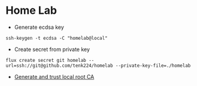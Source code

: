 # Home Lab
- Generate ecdsa key
```
ssh-keygen -t ecdsa -C "homelab@local"
```
- Create secret from private key
```
flux create secret git homelab --url=ssh://git@github.com/tenk224/homelab --private-key-file=./homelab
```
- [Generate and trust local root CA](https://gist.github.com/cecilemuller/9492b848eb8fe46d462abeb26656c4f8)